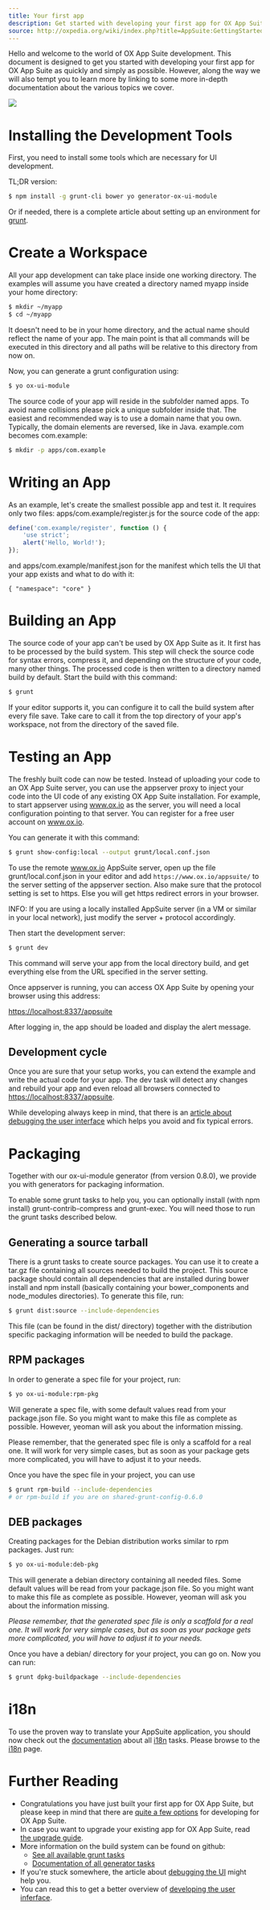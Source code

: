 ```yaml
---
title: Your first app
description: Get started with developing your first app for OX App Suite as quickly and simply as possible
source: http://oxpedia.org/wiki/index.php?title=AppSuite:GettingStarted_7.6.0
---
```


Hello and welcome to the world of OX App Suite development.
This document is designed to get you started with developing your first app for OX App Suite as quickly and simply as possible.
However, along the way we will also tempt you to learn more by linking to some more in-depth documentation about the various topics we cover.

![](first-app.png)

# Installing the Development Tools

First, you need to install some tools which are necessary for UI development.

TL;DR version:

```bash
$ npm install -g grunt-cli bower yo generator-ox-ui-module
```

Or if needed, there is a complete article about setting up an environment for [grunt](http://oxpedia.org/wiki/index.php?title=AppSuite:GettingStartedWithGrunt#Node).

# Create a Workspace

All your app development can take place inside one working directory.
The examples will assume you have created a directory named myapp inside your home directory:

```bash
$ mkdir ~/myapp
$ cd ~/myapp
```

It doesn't need to be in your home directory, and the actual name should reflect the name of your app.
The main point is that all commands will be executed in this directory and all paths will be relative to this directory from now on.

Now, you can generate a grunt configuration using:

``` bash
$ yo ox-ui-module
```

The source code of your app will reside in the subfolder named apps.
To avoid name collisions please pick a unique subfolder inside that.
The easiest and recommended way is to use a domain name that you own. Typically, the domain elements are reversed, like in Java. example.com becomes com.example:

```bash
$ mkdir -p apps/com.example
```

# Writing an App

As an example, let's create the smallest possible app and test it.
It requires only two files: apps/com.example/register.js for the source code of the app:

```javascript
define('com.example/register', function () {
    'use strict';
    alert('Hello, World!');
});
```


and apps/com.example/manifest.json for the manifest which tells the UI that your app exists and what to do with it:

```
{ "namespace": "core" }
```

# Building an App

The source code of your app can't be used by OX App Suite as it.
It first has to be processed by the build system.
This step will check the source code for syntax errors, compress it, and depending on the structure of your code, many other things.
The processed code is then written to a directory named build by default. Start the build with this command:

```bash
$ grunt
```


If your editor supports it, you can configure it to call the build system after every file save.
Take care to call it from the top directory of your app's workspace, not from the directory of the saved file.

# Testing an App

The freshly built code can now be tested.
Instead of uploading your code to an OX App Suite server, you can use the appserver proxy to inject your code into the UI code of any existing OX App Suite installation.
For example, to start appserver using www.ox.io as the server, you will need a local configuration pointing to that server.
You can register for a free user account on www.ox.io.

You can generate it with this command:

``` bash
$ grunt show-config:local --output grunt/local.conf.json
```

To use the remote www.ox.io AppSuite server, open up the file grunt/local.conf.json in your editor and add ``https://www.ox.io/appsuite/`` to the server setting of the appserver section.
Also make sure that the protocol setting is set to https.
Else you will get https redirect errors in your browser.

INFO: If you are using a locally installed AppSuite server (in a VM or similar in your local network), just modify the server + protocol accordingly.

Then start the development server:

```bash
$ grunt dev
```

This command will serve your app from the local directory build, and get everything else from the URL specified in the server setting.

Once appserver is running, you can access OX App Suite by opening your browser using this address:

[https://localhost:8337/appsuite](https://localhost:8337/appsuite)

After logging in, the app should be loaded and display the alert message.

## Development cycle

Once you are sure that your setup works, you can extend the example and write the actual code for your app.
The dev task will detect any changes and rebuild your app and even reload all browsers connected to [https://localhost:8337/appsuite](https://localhost:8337/appsuite).

While developing always keep in mind, that there is an [article about debugging the user interface](http://oxpedia.org/wiki/index.php?title=AppSuite:Debugging_the_UI) which helps you avoid and fix typical errors.

# Packaging

Together with our ox-ui-module generator (from version 0.8.0), we provide you with generators for packaging information.

To enable some grunt tasks to help you, you can optionally install (with npm install) grunt-contrib-compress and grunt-exec.
You will need those to run the grunt tasks described below.

## Generating a source tarball

There is a grunt tasks to create source packages.
You can use it to create a tar.gz file containing all sources needed to build the project.
This source package should contain all dependencies that are installed during bower install and npm install (basically containing your bower_components and node_modules directories).
To generate this file, run:

```bash
$ grunt dist:source --include-dependencies
```

This file (can be found in the dist/ directory) together with the distribution specific packaging information will be needed to build the package.

## RPM packages

In order to generate a spec file for your project, run:

```bash
$ yo ox-ui-module:rpm-pkg
```

Will generate a spec file, with some default values read from your package.json file.
So you might want to make this file as complete as possible.
However, yeoman will ask you about the information missing.

Please remember, that the generated spec file is only a scaffold for a real one.
It will work for very simple cases, but as soon as your package gets more complicated, you will have to adjust it to your needs.

Once you have the spec file in your project, you can use

```bash
$ grunt rpm-build --include-dependencies
# or rpm-build if you are on shared-grunt-config-0.6.0
```

## DEB packages

Creating packages for the Debian distribution works similar to rpm packages. Just run:

```bash
$ yo ox-ui-module:deb-pkg
```


This will generate a debian directory containing all needed files.
Some default values will be read from your package.json file.
So you might want to make this file as complete as possible.
However, yeoman will ask you about the information missing.

_Please remember, that the generated spec file is only a scaffold for a real one._
_It will work for very simple cases, but as soon as your package gets more complicated, you will have to adjust it to your needs._

Once you have a debian/ directory for your project, you can go on.
Now you can run:

```bash
$ grunt dpkg-buildpackage --include-dependencies
```

# i18n

To use the proven way to translate your AppSuite application, you should now check out the [documentation](http://oxpedia.org/wiki/index.php?title=AppSuite:I18n) about all [i18n](http://oxpedia.org/wiki/index.php?title=AppSuite:I18n) tasks.
Please browse to the [i18n](http://oxpedia.org/wiki/index.php?title=AppSuite:I18n) page.

# Further Reading

+ Congratulations you have just built your first app for OX App Suite, but please keep in mind that there are [quite a few options](http://oxpedia.org/wiki/index.php?title=AppSuite:Developing_for_the_UI#What_can_i_build.3F) for developing for OX App Suite.
+ In case you want to upgrade your existing app for OX App Suite, read [the upgrade guide](http://oxpedia.org/wiki/index.php?title=AppSuite:Upgrade_app_using_yo).
+ More information on the build system can be found on github:
    + [See all available grunt tasks](https://github.com/Open-Xchange-Frontend/shared-grunt-config)
    + [Documentation of all generator tasks](https://github.com/Open-Xchange-Frontend/generator-ox-ui-module)
+ If you're stuck somewhere, the article about [debugging the UI](http://oxpedia.org/wiki/index.php?title=AppSuite:Debugging_the_UI) might help you.
+ You can read this to get a better overview of [developing the user inferface](http://oxpedia.org/wiki/index.php?title=AppSuite:Developing_for_the_UI).
